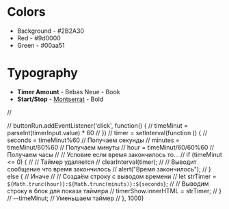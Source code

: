 # Colors
- Background - #2B2A30
- Red - #9d0000
- Green - #00aa51

# Typography
- **Timer Amount** - Bebas Neue - Book
- **Start/Stop** - [Montserrat](https://fonts.google.com/specimen/Montserrat?query=mont) - Bold

// 

// buttonRun.addEventListener('click', function() {
//     timeMinut = parseInt(timerInput.value) * 60
// })
// timer = setInterval(function () {
//     seconds = timeMinut%60 // Получаем секунды
//     minutes = timeMinut/60%60 // Получаем минуты
//     hour = timeMinut/60/60%60 // Получаем часы
//     // Условие если время закончилось то...
//     if (timeMinut <= 0) {
//         // Таймер удаляется
//         clearInterval(timer);
//         // Выводит сообщение что время закончилось
//         alert("Время закончилось");
//     } else { // Иначе
//         // Создаём строку с выводом времени
//         let strTimer = `${Math.trunc(hour)}:${Math.trunc(minuts)}:${seconds}`;
//         // Выводим строку в блок для показа таймера
//         timerShow.innerHTML = strTimer;
//     }
//     --timeMinut; // Уменьшаем таймер
// }, 1000)
